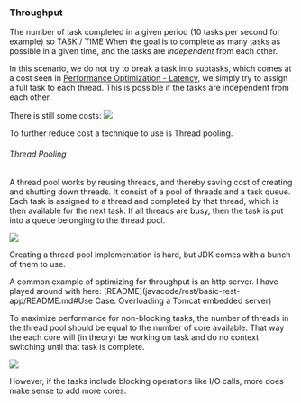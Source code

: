 ### Throughput

The number of task completed in a given period (10 tasks per second for example) so TASK / TIME
When the goal is to complete as many tasks as possible in a given time, and the tasks are *independent* from each other.  

In this scenario, we do not try to break a task into subtasks, which comes at a cost seen in [Performance Optimization - Latency](Performance%20Optimization%20-%20Latency.md), we simply try to assign a full task to each thread. This is possible if the tasks are independent from each other.

There is still some costs:
![](Pasted%20image%2020240713143852.png)

To further reduce cost a technique to use is Thread pooling.

###### Thread Pooling

A thread pool works by reusing threads, and thereby saving cost of creating and shutting down threads. It consist of a pool of threads and a task queue.
Each task is assigned to a thread and completed by that thread, which is then available for the next task. If all threads are busy, then the task is put into a queue belonging to the thread pool.

![](Pasted%20image%2020240713144401.png)

Creating a thread pool implementation is hard, but JDK comes with a bunch of them to use.

A common example of optimizing for throughput is an http server. I have played around with here: [README](javacode/rest/basic-rest-app/README.md#Use Case: Overloading a Tomcat embedded server)

To maximize performance for non-blocking tasks, the number of threads in the thread pool should be equal to the number of core available. That way the each core will (in theory) be working on task and do no context switching until that task is complete.

![](Pasted%20image%2020240713152401.png)

However, if the tasks include blocking operations like I/O calls, more does make sense to add more cores.